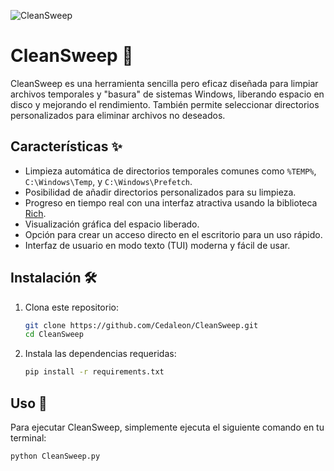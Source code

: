 ![CleanSweep](https://github.com/user-attachments/assets/b5586e9f-88c9-498f-ac9d-097925ec9a9a)

# CleanSweep 🧹

CleanSweep es una herramienta sencilla pero eficaz diseñada para limpiar archivos temporales y "basura" de sistemas Windows, liberando espacio en disco y mejorando el rendimiento. También permite seleccionar directorios personalizados para eliminar archivos no deseados.

## Características ✨

- Limpieza automática de directorios temporales comunes como `%TEMP%`, `C:\Windows\Temp`, y `C:\Windows\Prefetch`.
- Posibilidad de añadir directorios personalizados para su limpieza.
- Progreso en tiempo real con una interfaz atractiva usando la biblioteca [Rich](https://github.com/Textualize/rich).
- Visualización gráfica del espacio liberado.
- Opción para crear un acceso directo en el escritorio para un uso rápido.
- Interfaz de usuario en modo texto (TUI) moderna y fácil de usar.
  
## Instalación 🛠️

1. Clona este repositorio:

    ```bash
    git clone https://github.com/Cedaleon/CleanSweep.git
    cd CleanSweep
    ```

2. Instala las dependencias requeridas:

    ```bash
    pip install -r requirements.txt
    ```

## Uso 🚀

Para ejecutar CleanSweep, simplemente ejecuta el siguiente comando en tu terminal:

```bash
python CleanSweep.py
